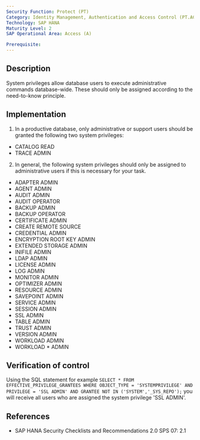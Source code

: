 ```yaml
---
Security Function: Protect (PT)
Category: Identity Management, Authentication and Access Control (PT.AC)
Technology: SAP HANA
Maturity Level: 2
SAP Operational Area: Access (A)

Prerequisite:
---
```


## Description

System privileges allow database users to execute administrative commands database-wide.
These should only be assigned according to the need-to-know principle.

## Implementation

1. In a productive database, only administrative or support users should be granted the following two system privileges:
* CATALOG READ
* TRACE ADMIN

2. In general, the following system privileges should only be assigned to administrative users if this is necessary for your task.
* ADAPTER ADMIN
* AGENT ADMIN
* AUDIT ADMIN
* AUDIT OPERATOR
* BACKUP ADMIN
* BACKUP OPERATOR
* CERTIFICATE ADMIN
* CREATE REMOTE SOURCE
* CREDENTIAL ADMIN
* ENCRYPTION ROOT KEY ADMIN
* EXTENDED STORAGE ADMIN
* INIFILE ADMIN
* LDAP ADMIN
* LICENSE ADMIN
* LOG ADMIN
* MONITOR ADMIN
* OPTIMIZER ADMIN
* RESOURCE ADMIN
* SAVEPOINT ADMIN
* SERVICE ADMIN
* SESSION ADMIN
* SSL ADMIN
* TABLE ADMIN
* TRUST ADMIN
* VERSION ADMIN
* WORKLOAD ADMIN
* WORKLOAD * ADMIN


## Verification of control

Using the SQL statement for example
`SELECT * FROM EFFECTIVE_PRIVILEGE_GRANTEES WHERE OBJECT_TYPE = 'SYSTEMPRIVILEGE' AND PRIVILEGE = 'SSL ADMIN' AND GRANTEE NOT IN ('SYSTEM','_SYS_REPO');`
you will receive all users who are assigned the system privilege 'SSL ADMIN'.

## References
* SAP HANA Security Checklists and Recommendations 2.0 SPS 07: 2.1
